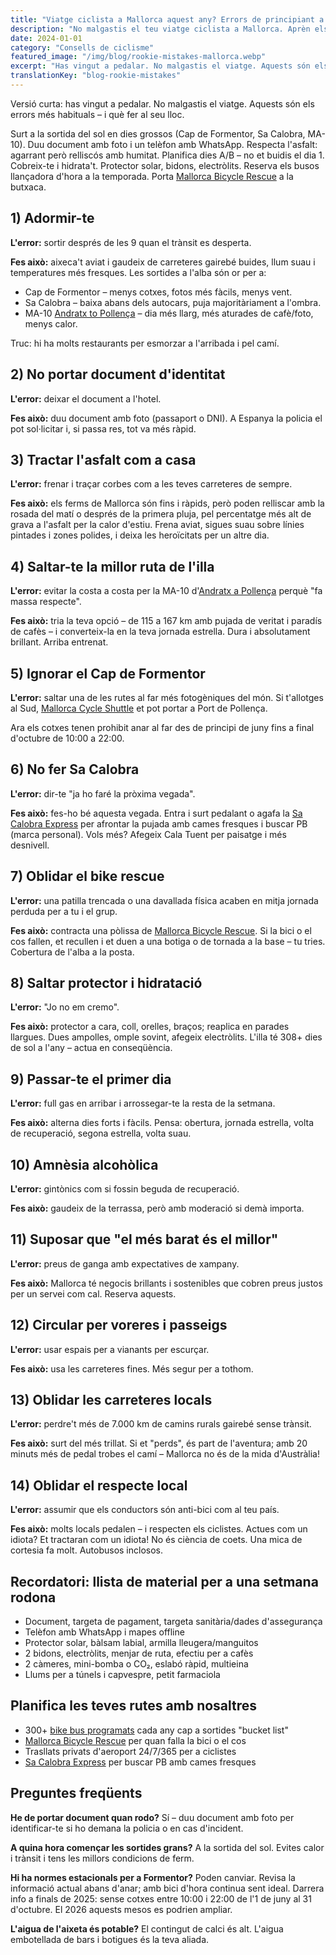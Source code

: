 ```yaml
---
title: "Viatge ciclista a Mallorca aquest any? Errors de principiant a evitar!"
description: "No malgastis el teu viatge ciclista a Mallorca. Aprèn els errors típics i què fer en lloc d'això – sortides a la sortida del sol, equip essencial i etiqueta local."
date: 2024-01-01
category: "Consells de ciclisme"
featured_image: "/img/blog/rookie-mistakes-mallorca.webp"
excerpt: "Has vingut a pedalar. No malgastis el viatge. Aquests són els errors més habituals – i què fer al seu lloc."
translationKey: "blog-rookie-mistakes"
---
```


Versió curta: has vingut a pedalar. No malgastis el viatge. Aquests són els errors més habituals – i què fer al seu lloc.

Surt a la sortida del sol en dies grossos (Cap de Formentor, Sa Calobra, MA-10).
Duu document amb foto i un telèfon amb WhatsApp.
Respecta l'asfalt: agarrant però relliscós amb humitat.
Planifica dies A/B – no et buidis el dia 1.
Cobreix-te i hidrata't. Protector solar, bidons, electròlits.
Reserva els busos llançadora d'hora a la temporada. Porta <a href="https://mallorcacycleshuttle.company.site/products/Rescue-&-Recovery-c15728236" target="_blank">Mallorca Bicycle Rescue</a> a la butxaca.

## 1) Adormir-te

**L'error:** sortir després de les 9 quan el trànsit es desperta.

**Fes això:** aixeca't aviat i gaudeix de carreteres gairebé buides, llum suau i temperatures més fresques. Les sortides a l'alba són or per a:

- Cap de Formentor – menys cotxes, fotos més fàcils, menys vent.
- Sa Calobra – baixa abans dels autocars, puja majoritàriament a l'ombra.
- MA-10 <a href="/ca/shuttle-bici/guia-andratx-pollenca/" target="_blank">Andratx to Pollença</a> – dia més llarg, més aturades de cafè/foto, menys calor.

Truc: hi ha molts restaurants per esmorzar a l'arribada i pel camí.

## 2) No portar document d'identitat

**L'error:** deixar el document a l'hotel.

**Fes això:** duu document amb foto (passaport o DNI). A Espanya la policia el pot sol·licitar i, si passa res, tot va més ràpid.

## 3) Tractar l'asfalt com a casa

**L'error:** frenar i traçar corbes com a les teves carreteres de sempre.

**Fes això:** els ferms de Mallorca són fins i ràpids, però poden relliscar amb la rosada del matí o després de la primera pluja, pel percentatge més alt de grava a l'asfalt per la calor d'estiu. Frena aviat, sigues suau sobre línies pintades i zones polides, i deixa les heroïcitats per un altre dia.

## 4) Saltar-te la millor ruta de l'illa

**L'error:** evitar la costa a costa per la MA-10 d'<a href="/ca/shuttle-bici/guia-andratx-pollenca/" target="_blank">Andratx a Pollença</a> perquè "fa massa respecte".

**Fes això:** tria la teva opció – de 115 a 167 km amb pujada de veritat i paradís de cafès – i converteix-la en la teva jornada estrella. Dura i absolutament brillant. Arriba entrenat.

## 5) Ignorar el Cap de Formentor

**L'error:** saltar una de les rutes al far més fotogèniques del món. Si t'allotges al Sud, <a href="https://mallorcacycleshuttle.company.site/products/Scheduled-Bike-Buses-c15728235" target="_blank">Mallorca Cycle Shuttle</a> et pot portar a Port de Pollença.

Ara els cotxes tenen prohibit anar al far des de principi de juny fins a final d'octubre de 10:00 a 22:00.

## 6) No fer Sa Calobra

**L'error:** dir-te "ja ho faré la pròxima vegada".

**Fes això:** fes-ho bé aquesta vegada. Entra i surt pedalant o agafa la <a href="https://mallorcacycleshuttle.company.site/products/Scheduled-Bike-Buses-c15728235" target="_blank">Sa Calobra Express</a> per afrontar la pujada amb cames fresques i buscar PB (marca personal). Vols més? Afegeix Cala Tuent per paisatge i més desnivell.

## 7) Oblidar el bike rescue

**L'error:** una patilla trencada o una davallada física acaben en mitja jornada perduda per a tu i el grup.

**Fes això:** contracta una pòlissa de <a href="https://mallorcacycleshuttle.company.site/products/Rescue-&-Recovery-c15728236" target="_blank">Mallorca Bicycle Rescue</a>. Si la bici o el cos fallen, et recullen i et duen a una botiga o de tornada a la base – tu tries. Cobertura de l'alba a la posta.

## 8) Saltar protector i hidratació

**L'error:** "Jo no em cremo".

**Fes això:** protector a cara, coll, orelles, braços; reaplica en parades llargues. Dues ampolles, omple sovint, afegeix electròlits. L'illa té 308+ dies de sol a l'any – actua en conseqüència.

## 9) Passar-te el primer dia

**L'error:** full gas en arribar i arrossegar-te la resta de la setmana.

**Fes això:** alterna dies forts i fàcils. Pensa: obertura, jornada estrella, volta de recuperació, segona estrella, volta suau.

## 10) Amnèsia alcohòlica

**L'error:** gintònics com si fossin beguda de recuperació.

**Fes això:** gaudeix de la terrassa, però amb moderació si demà importa.

## 11) Suposar que "el més barat és el millor"

**L'error:** preus de ganga amb expectatives de xampany.

**Fes això:** Mallorca té negocis brillants i sostenibles que cobren preus justos per un servei com cal. Reserva aquests.

## 12) Circular per voreres i passeigs

**L'error:** usar espais per a vianants per escurçar.

**Fes això:** usa les carreteres fines. Més segur per a tothom.

## 13) Oblidar les carreteres locals

**L'error:** perdre't més de 7.000 km de camins rurals gairebé sense trànsit.

**Fes això:** surt del més trillat. Si et "perds", és part de l'aventura; amb 20 minuts més de pedal trobes el camí – Mallorca no és de la mida d'Austràlia!

## 14) Oblidar el respecte local

**L'error:** assumir que els conductors són anti-bici com al teu país.

**Fes això:** molts locals pedalen – i respecten els ciclistes. Actues com un idiota? Et tractaran com un idiota! No és ciència de coets. Una mica de cortesia fa molt. Autobusos inclosos.

## Recordatori: llista de material per a una setmana rodona
- Document, targeta de pagament, targeta sanitària/dades d'assegurança
- Telèfon amb WhatsApp i mapes offline
- Protector solar, bàlsam labial, armilla lleugera/manguitos
- 2 bidons, electròlits, menjar de ruta, efectiu per a cafès
- 2 càmeres, mini-bomba o CO₂, eslabó ràpid, multieina
- Llums per a túnels i capvespre, petit farmaciola

## Planifica les teves rutes amb nosaltres
- 300+ <a href="https://mallorcacycleshuttle.company.site/products/Scheduled-Bike-Buses-c15728235" target="_blank">bike bus programats</a> cada any cap a sortides "bucket list"
- <a href="https://mallorcacycleshuttle.company.site/products/Rescue-&-Recovery-c15728236" target="_blank">Mallorca Bicycle Rescue</a> per quan falla la bici o el cos
- Trasllats privats d'aeroport 24/7/365 per a ciclistes
- <a href="https://mallorcacycleshuttle.company.site/products/Scheduled-Bike-Buses-c15728235" target="_blank">Sa Calobra Express</a> per buscar PB amb cames fresques

## Preguntes freqüents

**He de portar document quan rodo?**
Sí – duu document amb foto per identificar-te si ho demana la policia o en cas d'incident.

**A quina hora començar les sortides grans?**
A la sortida del sol. Evites calor i trànsit i tens les millors condicions de ferm.

**Hi ha normes estacionals per a Formentor?**
Poden canviar. Revisa la informació actual abans d'anar; amb bici d'hora continua sent ideal. Darrera info a finals de 2025: sense cotxes entre 10:00 i 22:00 de l'1 de juny al 31 d'octubre. El 2026 aquests mesos es podrien ampliar.

**L'aigua de l'aixeta és potable?**
El contingut de calci és alt. L'aigua embotellada de bars i botigues és la teva aliada.
